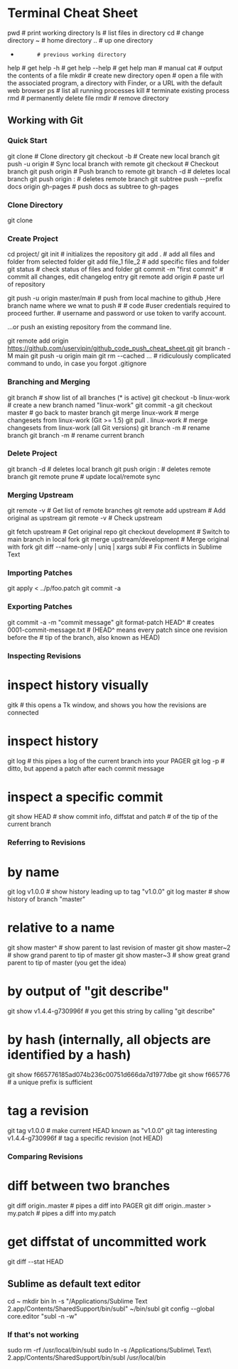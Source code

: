 # Terminal Cheat Sheet

pwd         # print working directory
ls          # list files in directory
cd          # change directory
~           # home directory
..          # up one directory
-           # previous working directory
help        # get help
-h          # get help
--help      # get help
man         # manual
cat         # output the contents of a file
mkdir       # create new directory
open        # open a file with the associated program, a directory with Finder, or a URL with the default web browser
ps          # list all running processes
kill        # terminate existing process
rmd         # permanently delete file
rmdir       # remove directory



## Working with Git


### Quick Start

git clone <url> 					                # Clone directory
git checkout -b <new-branch> 		                # Create new local branch
git push -u origin <new-branch> 	                # Sync local branch with remote
git checkout <branch> 				                # Checkout branch
git push origin <branch> 			                # Push branch to remote
git branch -d <branchname>   	                    # deletes local branch
git push origin :<branchname>	                    # deletes remote branch
git subtree push --prefix docs origin gh-pages      # push docs as subtree to gh-pages



### Clone Directory

git clone <url>


### Create Project 

cd project/
git init                       # initializes the repository
git add .                      # add all files and folder from selected folder
git add file_1 file_2          # add specific files and folder
git status                     # check status of files and folder 
git commit -m "first commit"   # commit all changes, edit changelog entry
git remote add origin <url>    # paste url of repository

git push -u origin master/main 
                               # push from local machine to github ,Here <master> branch name where we wnat to push # # code #user credentials required to proceed further.  # username and password or use token to varify account. 


…or push an existing repository from the command line.

git remote add origin https://github.com/uservipin/github_code_push_cheat_sheet.git
git branch -M main
git push -u origin main 
git rm --cached <file>...      # ridiculously complicated command to undo, in case you forgot .gitignore



### Branching and Merging

git branch                          # show list of all branches (* is active)
git checkout -b linux-work          # create a new branch named "linux-work"
<make changes>
git commit -a
git checkout master                 # go back to master branch
git merge linux-work                # merge changesets from linux-work (Git >= 1.5)
git pull . linux-work               # merge changesets from linux-work (all Git versions)
git branch -m <oldname> <newname>   # rename branch
git branch -m <newname>             # rename current branch



### Delete Project 

git branch -d <branchname>   	# deletes local branch
git push origin :<branchname>	# deletes remote branch
git remote prune <branchname>	# update local/remote sync



### Merging Upstream

git remote -v 									# Get list of remote branches
git remote add upstream <upstream github url>	# Add original as upstream
git remote -v 									# Check upstream

git fetch upstream 								# Get original repo
git checkout development						# Switch to main branch in local fork
git merge upstream/development					# Merge original with fork
git diff --name-only | uniq | xargs subl		# Fix conflicts in Sublime Text



### Importing Patches

git apply < ../p/foo.patch
git commit -a



### Exporting Patches

<make changes>
git commit -a -m "commit message"
git format-patch HEAD^  # creates 0001-commit-message.txt
                        # (HEAD^ means every patch since one revision before the
                        # tip of the branch, also known as HEAD)




### Inspecting Revisions

# inspect history visually
gitk    # this opens a Tk window, and shows you how the revisions are connected

# inspect history
git log     # this pipes a log of the current branch into your PAGER
git log -p  # ditto, but append a patch after each commit message

# inspect a specific commit
git show HEAD   # show commit info, diffstat and patch
                # of the tip of the current branch



### Referring to Revisions

# by name
git log v1.0.0  # show history leading up to tag "v1.0.0"
git log master  # show history of branch "master"

# relative to a name
git show master^    # show parent to last revision of master
git show master~2   # show grand parent to tip of master
git show master~3   # show great grand parent to tip of master (you get the idea)

# by output of "git describe"
git show v1.4.4-g730996f    # you get this string by calling "git describe"

# by hash (internally, all objects are identified by a hash)
git show f665776185ad074b236c00751d666da7d1977dbe
git show f665776    # a unique prefix is sufficient

# tag a revision
git tag v1.0.0                      # make current HEAD known as "v1.0.0"
git tag interesting v1.4.4-g730996f # tag a specific revision (not HEAD)



### Comparing Revisions
# diff between two branches
git diff origin..master             # pipes a diff into PAGER
git diff origin..master > my.patch  # pipes a diff into my.patch

# get diffstat of uncommitted work
git diff --stat HEAD




## Sublime as default text editor
cd ~
mkdir bin
ln -s "/Applications/Sublime Text 2.app/Contents/SharedSupport/bin/subl" ~/bin/subl
git config --global core.editor "subl -n -w"

### If that's not working
sudo rm -rf /usr/local/bin/subl
sudo ln -s /Applications/Sublime\ Text\ 2.app/Contents/SharedSupport/bin/subl /usr/local/bin
